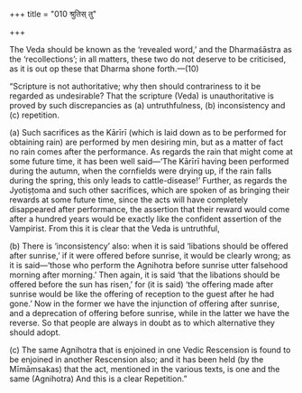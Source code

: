 +++
title = "010 श्रुतिस् तु"

+++

The Veda should be known as the ‘revealed word,’ and the Dharmaśāstra as the ‘recollections’; in all matters, these two do not deserve to be criticised, as it is out op these that Dharma shone forth.—(10)


“Scripture is not authoritative; why then should contrariness to it be regarded as undesirable? That the scripture (Veda) is unauthoritative is proved by such discrepancies as (a) untruthfulness, (b) inconsistency and (c) repetition. 


(a) Such sacrifices as the Kārīrī (which is laid down as to be performed for obtaining rain) are performed by men desiring min, but as a matter of fact no rain comes after the performance. As regards the rain that might come at some future time, it has been well said—‘The Kārīrī having been performed during the autumn, when the cornfields were drying up, if the rain falls during the spring, this only leads to cattle-disease!’ Further, as regards the Jyotiṣṭoma and such other sacrifices, which are spoken of as bringing their rewards at some future time, since the acts will have completely disappeared after performance, the assertion that their reward would come after a hundred years would be exactly like the confident assertion of the Vampirist. From this it is clear that the Veda is untruthful, 


(b) There is ‘inconsistency’ also: when it is said ‘libations should be offered after sunrise,’ if it were offered before sunrise, it would be clearly wrong; as it is said—‘those who perform the Agnihotra before sunrise utter falsehood morning after morning.’ Then again, it is said ‘that the libations should be offered before the sun has risen,’ for (it is said) ‘the offering made after sunrise would be like the offering of reception to the guest after he had gone.’ Now in the former we have the injunction of offering after sunrise, and a deprecation of offering before sunrise, while in the latter we have the reverse. So that people are always in doubt as to which alternative they should adopt. 


(c) The same Agnihotra that is enjoined in one Vedic Rescension is found to be enjoined in another Rescension also; and it has been held (by the Mīmāmsakas) that the act, mentioned in the various texts, is one and the same (Agnihotra) And this is a clear Repetition.”